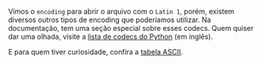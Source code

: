 Vimos o `encoding` para abrir o arquivo com o `Latin 1`, porém, existem diversos outros tipos de encoding que poderíamos utilizar. Na documentação, tem uma seção especial sobre esses codecs. Quem quiser dar uma olhada, visite a [lista de codecs do Python](https://docs.python.org/3/library/codecs.html#standard-encodings) (em inglês).

E para quem tiver curiosidade, confira a [tabela ASCII](https://upload.wikimedia.org/wikipedia/commons/d/dd/ASCII-Table.svg).